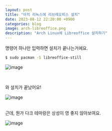 ```yaml
---
layout: post
title: "아치 리눅스에 리브레오피스 설치"
date: 2023-08-12 22:20:00 +0900
categories: blog
image: arch-libreoffice.png
description: "Arch Linux에 Libreoffice 설치하기"
---
```


명령어 하나만 입력하면 설치가 끝나는거에요.

```sh
$ sudo pacman -S libreoffice-still
```
![image]({{site.url}}{{site.baseurl}}/assets/images/arch-libreoffice/0.png)

<br>

와 설치가 끝났어요!

![image]({{site.url}}{{site.baseurl}}/assets/images/thumb/arch-libreoffice.png)

<br>
근데, 뭔가 다크 테마랑은 상성이 영 좋지 않아보여요. 

![image]({{site.url}}{{site.baseurl}}/assets/images/arch-libreoffice/1.png)
